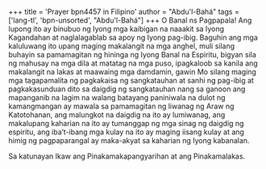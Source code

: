 +++
title = 'Prayer bpn4457 in Filipino'
author = "Abdu'l-Bahá"
tags = ['lang-tl', 'bpn-unsorted', "Abdu'l-Bahá"]
+++
O Banal ns Pagpapala! Ang lupong ito ay binubuo ng Iyong mga kaibigan na naaakit sa Iyong Kagandahan at naglalagablab sa apoy ng Iyong pag-ibig. Baguhin ang mga kaluluwang ito upang maging makalangit na mga anghel, muli silang buhayin sa pamamagitan ng hininga ng Iyong Banal na Espiritu, bigyan sila ng mahusay na mga dila at matatag na mga puso, ipagkaloob sa kanila ang makalangit na lakas at maawaing mga damdamin, gawin Mo silang maging mga tagapamalita ng pagkakaisa ng sangkatauhan at sanhi ng pag-ibig at pagkakasunduan dito sa daigdig ng sangkatauhan nang sa ganoon ang mapanganib na lagim na walang batayang paniniwala na dulot ng kamangmangan ay mawala sa pamamagitan ng liwanag ng Araw ng Katotohanan, ang malungkot na daigdig na ito ay lumiwanag, ang makalupang kaharian na ito ay tumanggap ng mga sinag ng daigdig ng espiritu, ang iba’t-ibang mga kulay na ito ay maging iisang kulay at ang himig ng pagpaparangal ay maka-akyat sa kaharian ng Iyong kabanalan.

Sa katunayan Ikaw ang Pinakamakapangyarihan at ang Pinakamalakas.

